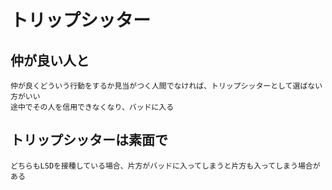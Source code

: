 # トリップシッター


## 仲が良い人と
    仲が良くどういう行動をするか見当がつく人間でなければ、トリップシッターとして選ばない方がいい
    途中でその人を信用できなくなり、バッドに入る

## トリップシッターは素面で
    どちらもLSDを接種している場合、片方がバッドに入ってしまうと片方も入ってしまう場合がある